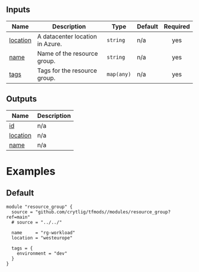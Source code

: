 <!-- BEGIN_TF_DOCS -->



## Inputs

| Name | Description | Type | Default | Required |
|------|-------------|------|---------|:--------:|
| <a name="input_location"></a> [location](#input\_location) | A datacenter location in Azure. | `string` | n/a | yes |
| <a name="input_name"></a> [name](#input\_name) | Name of the resource group. | `string` | n/a | yes |
| <a name="input_tags"></a> [tags](#input\_tags) | Tags for the resource group. | `map(any)` | n/a | yes |

## Outputs

| Name | Description |
|------|-------------|
| <a name="output_id"></a> [id](#output\_id) | n/a |
| <a name="output_location"></a> [location](#output\_location) | n/a |
| <a name="output_name"></a> [name](#output\_name) | n/a |

# Examples

## Default 
```hcl
module "resource_group" {
  source = "github.com/crytlig/tfmods//modules/resource_group?ref=main"
  # source = "../../"

  name     = "rg-workload"
  location = "westeurope"

  tags = {
    environment = "dev"
  }
}
```
<!-- END_TF_DOCS -->
